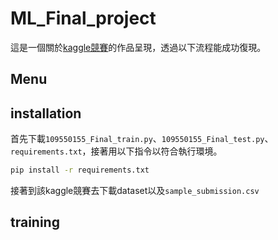 # ML_Final_project
這是一個關於[kaggle競賽](https://www.kaggle.com/competitions/tabular-playground-series-aug-2022/overview)的作品呈現，透過以下流程能成功復現。


## Menu









## installation
首先下載`109550155_Final_train.py`、`109550155_Final_test.py`、`requirements.txt`，接著用以下指令以符合執行環境。
```bash
pip install -r requirements.txt
```
接著到該kaggle競賽去下載dataset以及`sample_submission.csv`

## training
